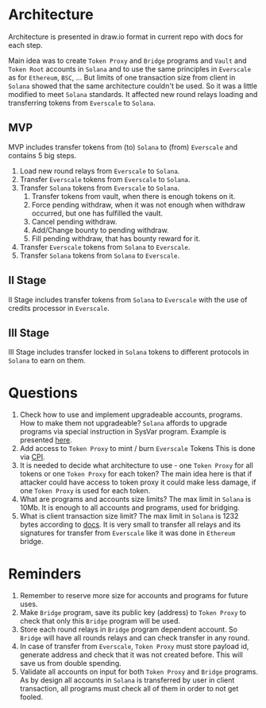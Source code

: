 # Architecture

Architecture is presented in draw.io format in current repo with docs for each step.

Main idea was to create `Token Proxy` and `Bridge` programs and `Vault` and `Token Root` accounts in `Solana` 
and to use the same principles in `Everscale` as for `Ethereum`, `BSC`, ... 
But limits of one transaction size from client in `Solana` showed that the same architecture couldn't be used.
So it was a little modified to meet `Solana` standards. It affected new round relays loading and transferring
tokens from `Everscale` to `Solana`.

## MVP

MVP includes transfer tokens from (to) `Solana` to (from) `Everscale` and contains 5 big steps.

1. Load new round relays from `Everscale` to `Solana`.
2. Transfer `Everscale` tokens from `Everscale` to `Solana`.
3. Transfer `Solana` tokens from `Everscale` to `Solana`.
   1. Transfer tokens from vault, when there is enough tokens on it.
   2. Force pending withdraw, when it was not enough when withdraw occurred, but one has fulfilled the vault.
   3. Cancel pending withdraw.
   4. Add/Change bounty to pending withdraw.
   5. Fill pending withdraw, that has bounty reward for it.
4. Transfer `Everscale` tokens from `Solana` to `Everscale`.
5. Transfer `Solana` tokens from `Solana` to `Everscale`.

## II Stage

II Stage includes transfer tokens from `Solana` to `Everscale` with the use of credits processor in `Everscale`.

## III Stage

III Stage includes transfer locked in `Solana` tokens to different protocols in `Solana` to earn on them.

# Questions

1. Check how to use and implement upgradeable accounts, programs. How to make them not upgradeable?
`Solana` affords to upgrade programs via special instruction in SysVar program. Example is presented [here](https://medium.com/coinmonks/solana-internals-part-2-how-is-a-solana-deployed-and-upgraded-d0ae52601b99).
2. Add access to `Token Proxy` to mint / burn `Everscale` Tokens
This is done via [CPI](https://docs.solana.com/developing/programming-model/calling-between-programs).
3. It is needed to decide what architecture to use - one `Token Proxy` for all tokens or one `Token Proxy` for each token?
The main idea here is that if attacker could have access to token proxy it could make less damage, if one `Token Proxy` 
is used for each token.
4. What are programs and accounts size limits?
The max limit in `Solana` is 10Mb. It is enough to all accounts and programs, used for bridging.
5. What is client transaction size limit?
The max limit in `Solana` is 1232 bytes according to [docs](https://docs.solana.com/ru/proposals/transactions-v2). 
It is very small to transfer all relays and its signatures for transfer from `Everscale` like it was done in `Ethereum` bridge.


# Reminders

1. Remember to reserve more size for accounts and programs for future uses.
2. Make `Bridge` program, save its public key (address) to `Token Proxy` to check that only this `Bridge` program will be used.
3. Store each round relays in `Bridge` program dependent account. So `Bridge` will have all rounds relays and can check transfer in any round.
4. In case of transfer from `Everscale`, `Token Proxy` must store payload id, generate address and check that it was not created before. This will save us from double spending.
5. Validate all accounts on input for both `Token Proxy` and `Bridge` programs. As by design all accounts in `Solana` is 
transferred by user in client transaction, all programs must check all of them in order to not get fooled.
